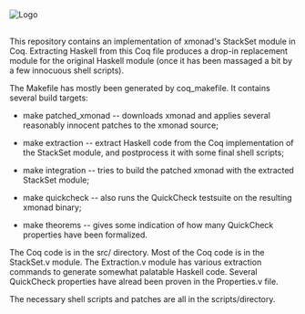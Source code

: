 <img src="http://raw.github.com/wouter-swierstra/xmonad/master/bin/logo.png" alt="Logo" style="display:block; margin: 10px auto 30px auto;" class="center">

This repository contains an implementation of xmonad's StackSet module
in Coq. Extracting Haskell from this Coq file produces a drop-in
replacement module for the original Haskell module (once it has been
massaged a bit by a few innocuous shell scripts).

The Makefile has mostly been generated by coq_makefile. It contains
several build targets:

  - make patched_xmonad -- downloads xmonad and applies several
  reasonably innocent patches to the xmonad source;

  - make extraction -- extract Haskell code from the Coq
    implementation of the StackSet module, and postprocess it with
    some final shell scripts;

  - make integration -- tries to build the patched xmonad with the
    extracted StackSet module;

  - make quickcheck -- also runs the QuickCheck testsuite on the
    resulting xmonad binary;

  - make theorems -- gives some indication of how many QuickCheck
    properties have been formalized.

The Coq code is in the src/ directory. Most of the Coq code is in the
StackSet.v module. The Extraction.v module has various extraction
commands to generate somewhat palatable Haskell code. Several
QuickCheck properties have alread been proven in the Properties.v file.

The necessary shell scripts and patches are all in the scripts/directory.
